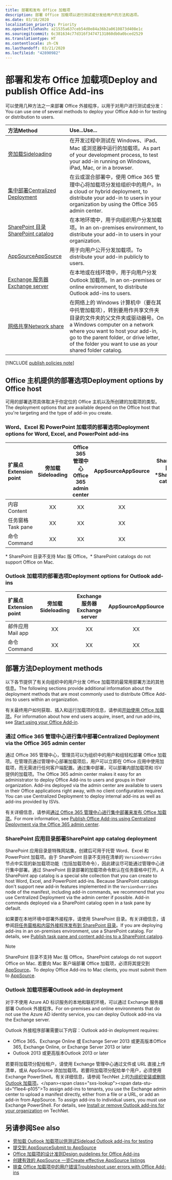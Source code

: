 ```yaml
---
title: 部署和发布 Office 加载项
description: 部署 Office 加载项以进行测试或分发给用户的方法和选项。
ms.date: 03/18/2020
localization_priority: Priority
ms.openlocfilehash: a21535a637ceb54d0e84a36b2a0610873d408e1c
ms.sourcegitcommit: 6c381634c77d316f34747131860db0a0bced2529
ms.translationtype: HT
ms.contentlocale: zh-CN
ms.lasthandoff: 03/21/2020
ms.locfileid: "42890982"
---
```

# <a name="deploy-and-publish-office-add-ins"></a><span data-ttu-id="f1ee4-103">部署和发布 Office 加载项</span><span class="sxs-lookup"><span data-stu-id="f1ee4-103">Deploy and publish Office Add-ins</span></span>

<span data-ttu-id="f1ee4-104">可以使用几种方法之一来部署 Office 外接程序，以用于对用户进行测试或分发：</span><span class="sxs-lookup"><span data-stu-id="f1ee4-104">You can use one of several methods to deploy your Office Add-in for testing or distribution to users.</span></span>

|<span data-ttu-id="f1ee4-105">**方法**</span><span class="sxs-lookup"><span data-stu-id="f1ee4-105">**Method**</span></span>|<span data-ttu-id="f1ee4-106">**Use...**</span><span class="sxs-lookup"><span data-stu-id="f1ee4-106">**Use...**</span></span>|
|:---------|:------------|
|[<span data-ttu-id="f1ee4-107">旁加载</span><span class="sxs-lookup"><span data-stu-id="f1ee4-107">Sideloading</span></span>](../testing/test-debug-office-add-ins.md#sideload-an-office-add-in-for-testing)|<span data-ttu-id="f1ee4-108">在开发过程中测试在 Windows、iPad、Mac 或浏览器中运行的加载项。</span><span class="sxs-lookup"><span data-stu-id="f1ee4-108">As part of your development process, to test your add-in running on Windows, iPad, Mac, or in a browser.</span></span>|
|[<span data-ttu-id="f1ee4-109">集中部署</span><span class="sxs-lookup"><span data-stu-id="f1ee4-109">Centralized Deployment</span></span>](centralized-deployment.md)|<span data-ttu-id="f1ee4-110">在云或混合部署中，使用 Office 365 管理中心将加载项分发给组织中的用户。</span><span class="sxs-lookup"><span data-stu-id="f1ee4-110">In a cloud or hybrid deployment, to distribute your add-in to users in your organization by using the Office 365 admin center.</span></span>|
|[<span data-ttu-id="f1ee4-111">SharePoint 目录</span><span class="sxs-lookup"><span data-stu-id="f1ee4-111">SharePoint catalog</span></span>](publish-task-pane-and-content-add-ins-to-an-add-in-catalog.md)|<span data-ttu-id="f1ee4-112">在本地环境中，用于向组织用户分发加载项。</span><span class="sxs-lookup"><span data-stu-id="f1ee4-112">In an on-premises environment, to distribute your add-in to users in your organization.</span></span>|
|[<span data-ttu-id="f1ee4-113">AppSource</span><span class="sxs-lookup"><span data-stu-id="f1ee4-113">AppSource</span></span>](/office/dev/store/submit-to-appsource-via-partner-center)|<span data-ttu-id="f1ee4-114">用于向用户公开分发加载项。</span><span class="sxs-lookup"><span data-stu-id="f1ee4-114">To distribute your add-in publicly to users.</span></span>|
|[<span data-ttu-id="f1ee4-115">Exchange 服务器</span><span class="sxs-lookup"><span data-stu-id="f1ee4-115">Exchange server</span></span>](#outlook-add-in-deployment)|<span data-ttu-id="f1ee4-116">在本地或在线环境中，用于向用户分发 Outlook 加载项。</span><span class="sxs-lookup"><span data-stu-id="f1ee4-116">In an on-premises or online environment, to distribute Outlook add-ins to users.</span></span>|
|[<span data-ttu-id="f1ee4-117">网络共享</span><span class="sxs-lookup"><span data-stu-id="f1ee4-117">Network share</span></span>](../testing/create-a-network-shared-folder-catalog-for-task-pane-and-content-add-ins.md)|<span data-ttu-id="f1ee4-118">在网络上的 Windows 计算机中（要在其中托管加载项），转到要用作共享文件夹目录的文件夹的父文件夹或驱动器号。</span><span class="sxs-lookup"><span data-stu-id="f1ee4-118">On a Windows computer on a network where you want to host your add-in, go to the parent folder, or drive letter, of the folder you want to use as your shared folder catalog.</span></span>|

[!INCLUDE [publish policies note](../includes/note-publish-policies.md)]

## <a name="deployment-options-by-office-host"></a><span data-ttu-id="f1ee4-119">Office 主机提供的部署选项</span><span class="sxs-lookup"><span data-stu-id="f1ee4-119">Deployment options by Office host</span></span>

<span data-ttu-id="f1ee4-120">可用的部署选项具体取决于你定位的 Office 主机以及所创建的加载项的类型。</span><span class="sxs-lookup"><span data-stu-id="f1ee4-120">The deployment options that are available depend on the Office host that you're targeting and the type of add-in you create.</span></span>

### <a name="deployment-options-for-word-excel-and-powerpoint-add-ins"></a><span data-ttu-id="f1ee4-121">Word、Excel 和 PowerPoint 加载项的部署选项</span><span class="sxs-lookup"><span data-stu-id="f1ee4-121">Deployment options for Word, Excel, and PowerPoint add-ins</span></span>

| <span data-ttu-id="f1ee4-122">扩展点</span><span class="sxs-lookup"><span data-stu-id="f1ee4-122">Extension point</span></span> | <span data-ttu-id="f1ee4-123">旁加载</span><span class="sxs-lookup"><span data-stu-id="f1ee4-123">Sideloading</span></span> | <span data-ttu-id="f1ee4-124">Office 365 管理中心</span><span class="sxs-lookup"><span data-stu-id="f1ee4-124">Office 365 admin center</span></span> |<span data-ttu-id="f1ee4-125">AppSource</span><span class="sxs-lookup"><span data-stu-id="f1ee4-125">AppSource</span></span>   | <span data-ttu-id="f1ee4-126">SharePoint 目录\*</span><span class="sxs-lookup"><span data-stu-id="f1ee4-126">SharePoint catalog\*</span></span> |
|:----------------|:-----------:|:-----------------------:|:----------:|:--------------------:|
| <span data-ttu-id="f1ee4-127">内容</span><span class="sxs-lookup"><span data-stu-id="f1ee4-127">Content</span></span>         | <span data-ttu-id="f1ee4-128">X</span><span class="sxs-lookup"><span data-stu-id="f1ee4-128">X</span></span>           | <span data-ttu-id="f1ee4-129">X</span><span class="sxs-lookup"><span data-stu-id="f1ee4-129">X</span></span>                       | <span data-ttu-id="f1ee4-130">X</span><span class="sxs-lookup"><span data-stu-id="f1ee4-130">X</span></span>          | <span data-ttu-id="f1ee4-131">X</span><span class="sxs-lookup"><span data-stu-id="f1ee4-131">X</span></span>                    |
| <span data-ttu-id="f1ee4-132">任务窗格</span><span class="sxs-lookup"><span data-stu-id="f1ee4-132">Task pane</span></span>       | <span data-ttu-id="f1ee4-133">X</span><span class="sxs-lookup"><span data-stu-id="f1ee4-133">X</span></span>           | <span data-ttu-id="f1ee4-134">X</span><span class="sxs-lookup"><span data-stu-id="f1ee4-134">X</span></span>                       | <span data-ttu-id="f1ee4-135">X</span><span class="sxs-lookup"><span data-stu-id="f1ee4-135">X</span></span>          | <span data-ttu-id="f1ee4-136">X</span><span class="sxs-lookup"><span data-stu-id="f1ee4-136">X</span></span>                    |
| <span data-ttu-id="f1ee4-137">命令</span><span class="sxs-lookup"><span data-stu-id="f1ee4-137">Command</span></span>         | <span data-ttu-id="f1ee4-138">X</span><span class="sxs-lookup"><span data-stu-id="f1ee4-138">X</span></span>           | <span data-ttu-id="f1ee4-139">X</span><span class="sxs-lookup"><span data-stu-id="f1ee4-139">X</span></span>                       | <span data-ttu-id="f1ee4-140">X</span><span class="sxs-lookup"><span data-stu-id="f1ee4-140">X</span></span>          |                      |

<span data-ttu-id="f1ee4-141">&#42; SharePoint 目录不支持 Mac 版 Office。</span><span class="sxs-lookup"><span data-stu-id="f1ee4-141">&#42; SharePoint catalogs do not support Office on Mac.</span></span>

### <a name="deployment-options-for-outlook-add-ins"></a><span data-ttu-id="f1ee4-142">Outlook 加载项的部署选项</span><span class="sxs-lookup"><span data-stu-id="f1ee4-142">Deployment options for Outlook add-ins</span></span>

| <span data-ttu-id="f1ee4-143">扩展点</span><span class="sxs-lookup"><span data-stu-id="f1ee4-143">Extension point</span></span> | <span data-ttu-id="f1ee4-144">旁加载</span><span class="sxs-lookup"><span data-stu-id="f1ee4-144">Sideloading</span></span> | <span data-ttu-id="f1ee4-145">Exchange 服务器</span><span class="sxs-lookup"><span data-stu-id="f1ee4-145">Exchange server</span></span> | <span data-ttu-id="f1ee4-146">AppSource</span><span class="sxs-lookup"><span data-stu-id="f1ee4-146">AppSource</span></span>    |
|:----------------|:-----------:|:---------------:|:------------:|
| <span data-ttu-id="f1ee4-147">邮件应用</span><span class="sxs-lookup"><span data-stu-id="f1ee4-147">Mail app</span></span>        | <span data-ttu-id="f1ee4-148">X</span><span class="sxs-lookup"><span data-stu-id="f1ee4-148">X</span></span>           | <span data-ttu-id="f1ee4-149">X</span><span class="sxs-lookup"><span data-stu-id="f1ee4-149">X</span></span>               | <span data-ttu-id="f1ee4-150">X</span><span class="sxs-lookup"><span data-stu-id="f1ee4-150">X</span></span>            |
| <span data-ttu-id="f1ee4-151">命令</span><span class="sxs-lookup"><span data-stu-id="f1ee4-151">Command</span></span>         | <span data-ttu-id="f1ee4-152">X</span><span class="sxs-lookup"><span data-stu-id="f1ee4-152">X</span></span>           | <span data-ttu-id="f1ee4-153">X</span><span class="sxs-lookup"><span data-stu-id="f1ee4-153">X</span></span>               | <span data-ttu-id="f1ee4-154">X</span><span class="sxs-lookup"><span data-stu-id="f1ee4-154">X</span></span>            |

## <a name="deployment-methods"></a><span data-ttu-id="f1ee4-155">部署方法</span><span class="sxs-lookup"><span data-stu-id="f1ee4-155">Deployment methods</span></span>

<span data-ttu-id="f1ee4-156">以下各节提供了有关向组织中的用户分发 Office 加载项的最常用部署方法的其他信息。</span><span class="sxs-lookup"><span data-stu-id="f1ee4-156">The following sections provide additional information about the deployment methods that are most commonly used to distribute Office Add-ins to users within an organization.</span></span>

<span data-ttu-id="f1ee4-157">有关最终用户如何获取、插入和运行加载项的信息，请参阅[开始使用 Office 加载项](https://support.office.com/en-ie/article/Start-using-your-Office-Add-in-82e665c4-6700-4b56-a3f3-ef5441996862?ui=en-US&rs=en-IE&ad=IE)。</span><span class="sxs-lookup"><span data-stu-id="f1ee4-157">For information about how end users acquire, insert, and run add-ins, see [Start using your Office Add-in](https://support.office.com/en-ie/article/Start-using-your-Office-Add-in-82e665c4-6700-4b56-a3f3-ef5441996862?ui=en-US&rs=en-IE&ad=IE).</span></span>

### <a name="centralized-deployment-via-the-office-365-admin-center"></a><span data-ttu-id="f1ee4-158">通过 Office 365 管理中心进行集中部署</span><span class="sxs-lookup"><span data-stu-id="f1ee4-158">Centralized Deployment via the Office 365 admin center</span></span> 

<span data-ttu-id="f1ee4-p101">通过 Office 365 管理中心，管理员可以为组织中的用户和组轻松部署 Office 加载项。在管理员通过管理中心部署加载项后，用户可以立即在 Office 应用中使用加载项，而无需进行任何客户端配置。通过集中部署，可以部署内部加载项和 ISV 提供的加载项。</span><span class="sxs-lookup"><span data-stu-id="f1ee4-p101">The Office 365 admin center makes it easy for an administrator to deploy Office Add-ins to users and groups in their organization. Add-ins deployed via the admin center are available to users in their Office applications right away, with no client configuration required. You can use Centralized Deployment to deploy internal add-ins as well as add-ins provided by ISVs.</span></span>

<span data-ttu-id="f1ee4-162">有关详细信息，请参阅[通过 Office 365 管理中心进行集中部署来发布 Office 加载项](centralized-deployment.md)。</span><span class="sxs-lookup"><span data-stu-id="f1ee4-162">For more information, see [Publish Office Add-ins using Centralized Deployment via the Office 365 admin center](centralized-deployment.md).</span></span>

### <a name="sharepoint-app-catalog-deployment"></a><span data-ttu-id="f1ee4-163">SharePoint 应用目录部署</span><span class="sxs-lookup"><span data-stu-id="f1ee4-163">SharePoint app catalog deployment</span></span>

<span data-ttu-id="f1ee4-p102">SharePoint 应用目录是特殊网站集，创建后可用于托管 Word、Excel 和 PowerPoint 加载项。由于 SharePoint 目录不支持在清单的 `VersionOverrides` 节点中实现的新加载项功能（包括加载项命令），因此建议尽可能通过管理中心进行集中部署。通过 SharePoint 目录部署的加载项命令默认在任务窗格中打开。</span><span class="sxs-lookup"><span data-stu-id="f1ee4-p102">A SharePoint app catalog is a special site collection that you can create to host Word, Excel, and PowerPoint add-ins. Because SharePoint catalogs don't support new add-in features implemented in the `VersionOverrides` node of the manifest, including add-in commands, we recommend that you use Centralized Deployment via the admin center if possible. Add-in commands deployed via a SharePoint catalog open in a task pane by default.</span></span>

<span data-ttu-id="f1ee4-p103">如果要在本地环境中部署外接程序，请使用 SharePoint 目录。有关详细信息，请参阅[将任务窗格和内容外接程序发布到 SharePoint 目录](publish-task-pane-and-content-add-ins-to-an-add-in-catalog.md)。</span><span class="sxs-lookup"><span data-stu-id="f1ee4-p103">If you are deploying add-ins in an on-premises environment, use a SharePoint catalog. For details, see [Publish task pane and content add-ins to a SharePoint catalog](publish-task-pane-and-content-add-ins-to-an-add-in-catalog.md).</span></span>

> [!NOTE]
> <span data-ttu-id="f1ee4-168">SharePoint 目录不支持 Mac 版 Office。</span><span class="sxs-lookup"><span data-stu-id="f1ee4-168">SharePoint catalogs do not support Office on Mac.</span></span> <span data-ttu-id="f1ee4-169">若要向 Mac 客户端部署 Office 加载项，必须将其提交到 [AppSource](/office/dev/store/submit-to-the-office-store)。</span><span class="sxs-lookup"><span data-stu-id="f1ee4-169">To deploy Office Add-ins to Mac clients, you must submit them to [AppSource](/office/dev/store/submit-to-the-office-store).</span></span>

### <a name="outlook-add-in-deployment"></a><span data-ttu-id="f1ee4-170">Outlook 加载项部署</span><span class="sxs-lookup"><span data-stu-id="f1ee4-170">Outlook add-in deployment</span></span>

<span data-ttu-id="f1ee4-171">对于不使用 Azure AD 标识服务的本地和联机环境，可以通过 Exchange 服务器部署 Outlook 外接程序。</span><span class="sxs-lookup"><span data-stu-id="f1ee4-171">For on-premises and online environments that do not use the Azure AD identity service, you can deploy Outlook add-ins via the Exchange server.</span></span>

<span data-ttu-id="f1ee4-172">Outlook 外接程序部署需要以下内容：</span><span class="sxs-lookup"><span data-stu-id="f1ee4-172">Outlook add-in deployment requires:</span></span>

- <span data-ttu-id="f1ee4-173">Office 365、Exchange Online 或 Exchange Server 2013 或更高版本</span><span class="sxs-lookup"><span data-stu-id="f1ee4-173">Office 365, Exchange Online, or Exchange Server 2013 or later</span></span>
- <span data-ttu-id="f1ee4-174">Outlook 2013 或更高版本</span><span class="sxs-lookup"><span data-stu-id="f1ee4-174">Outlook 2013 or later</span></span>

<span data-ttu-id="f1ee4-p105">若要将加载项分配给租户，请使用 Exchange 管理中心通过文件或 URL 直接上传清单，或从 AppSource 添加加载项。若要将加载项分配给单个用户，必须使用 Exchange PowerShell。有关详细信息，请参阅 TechNet 上的[为组织安装或删除 Outlook 加载项](https://technet.microsoft.com/library/jj943752(v=exchg.150).aspx)。</span><span class="sxs-lookup"><span data-stu-id="f1ee4-p105">To assign add-ins to tenants, you use the Exchange admin center to upload a manifest directly, either from a file or a URL, or add an add-in from AppSource. To assign add-ins to individual users, you must use Exchange PowerShell. For details, see [Install or remove Outlook add-ins for your organization](https://technet.microsoft.com/library/jj943752(v=exchg.150).aspx) on TechNet.</span></span>

## <a name="see-also"></a><span data-ttu-id="f1ee4-178">另请参阅</span><span class="sxs-lookup"><span data-stu-id="f1ee4-178">See also</span></span>

- [<span data-ttu-id="f1ee4-179">旁加载 Outlook 加载项以供测试</span><span class="sxs-lookup"><span data-stu-id="f1ee4-179">Sideload Outlook add-ins for testing</span></span>](../testing/create-a-network-shared-folder-catalog-for-task-pane-and-content-add-ins.md)
- <span data-ttu-id="f1ee4-180">[提交到 AppSource][AppSource]</span><span class="sxs-lookup"><span data-stu-id="f1ee4-180">[Submit to AppSource][AppSource]</span></span>
- [<span data-ttu-id="f1ee4-181">Office 加载项的设计准则</span><span class="sxs-lookup"><span data-stu-id="f1ee4-181">Design guidelines for Office Add-ins</span></span>](../design/add-in-design.md)
- [<span data-ttu-id="f1ee4-182">创建有效的 AppSource 一览</span><span class="sxs-lookup"><span data-stu-id="f1ee4-182">Create effective AppSource listings</span></span>](/office/dev/store/create-effective-office-store-listings)
- [<span data-ttu-id="f1ee4-183">排查 Office 加载项中的用户错误</span><span class="sxs-lookup"><span data-stu-id="f1ee4-183">Troubleshoot user errors with Office Add-ins</span></span>](../testing/testing-and-troubleshooting.md)

[AppSource]: /office/dev/store/submit-to-appsource-via-partner-center
[Office Add-in host and platform availability]: ../overview/office-add-in-availability
